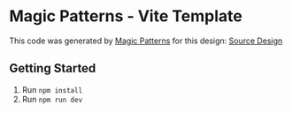 # Magic Patterns - Vite Template

This code was generated by [Magic Patterns](https://magicpatterns.com) for this design: [Source Design](https://magicpatterns.com/c/cC85HciMppjP6RsUgdasn4)

## Getting Started

1. Run `npm install`
2. Run `npm run dev`
